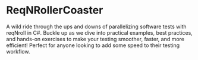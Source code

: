 # ReqNRollerCoaster
A wild ride through the ups and downs of parallelizing software tests with reqNroll in C#. Buckle up as we dive into practical examples, best practices, and hands-on exercises to make your testing smoother, faster, and more efficient! Perfect for anyone looking to add some speed to their testing workflow.
